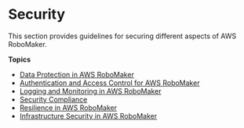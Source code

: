 # Security<a name="security"></a>

This section provides guidelines for securing different aspects of AWS RoboMaker\.

**Topics**
+ [Data Protection in AWS RoboMaker](data-protection.md)
+ [Authentication and Access Control for AWS RoboMaker](auth-and-access-control.md)
+ [Logging and Monitoring in AWS RoboMaker](security-logging-and-monitoring.md)
+ [Security Compliance](security-compliance.md)
+ [Resilience in AWS RoboMaker](disaster-recovery-resiliency.md)
+ [Infrastructure Security in AWS RoboMaker](infrastructure-security.md)